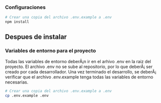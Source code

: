 ### Configuraciones

```sh
# Crear una copia del archivo .env.example a .env
npm install
```

## Despues de instalar

### Variables de entorno para el proyecto

Todas las variables de entorno deberÃ¡n ir en el arhivo .env en la raiz del proyecto.
El archivo .env no se sube al repositorio, por lo que deberÃ¡ ser creado por cada desarrollador.
Una vez terminado el desarrollo, se deberÃ¡ verificar que el archivo .env.example tenga todas las variables de entorno necesarias.

```sh
# Crear una copia del archivo .env.example a .env
cp .env.example .env
```
